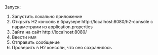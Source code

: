 Запуск:
1) Запустить локально приложение
2) Открыть H2 консоль в браузере http://localhost:8080/h2-console c параметрами из application.properties
3) Зайти на сайт http://localhost:8080/
4) Ввести имя
5) Отправить сообщение
6) Проверить в H2 консоли, что оно сохранилось